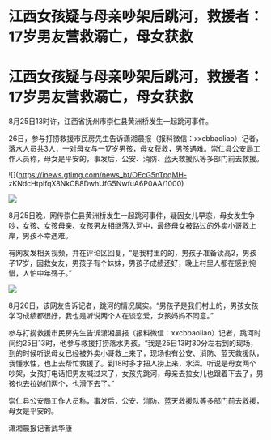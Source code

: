# 江西女孩疑与母亲吵架后跳河，救援者：17岁男友营救溺亡，母女获救

# 江西女孩疑与母亲吵架后跳河，救援者：17岁男友营救溺亡，母女获救

8月25日13时许，江西省抚州市崇仁县黄洲桥发生一起跳河事件。

26日，参与打捞救援市民房先生告诉潇湘晨报（报料微信：xxcbbaoliao）记者，落水人员共3人，一对母女与一17岁男孩，母女获救，男孩遇难。崇仁县公安局工作人员称，母女是平安的，事发后，公安、消防、蓝天救援队等多部门前去救援。

![](https://inews.gtimg.com/news_bt/OEcG5nTpqMH-
zKNdcHtpifqX8NkCB8DwhUfG5NwfuA6P0AA/1000)

![](https://inews.gtimg.com/news_bt/OyukZ8IsWg6k_d1JNIPVAK2gmdsC8XrCRIcT0UxQFu-6cAA/1000)

8月25日晚，网传崇仁县黄洲桥发生一起跳河事件，疑因女儿早恋，母女发生争吵，女孩、女孩母亲、女孩男友相继落入河中，最终母女被路过的外卖小哥救上岸，男孩不幸遇难。

有网友发相关视频，并在评论区回复，“是我村里的的，男孩子准备读高2，男孩子17岁，因救女友，男孩子有个妹妹，男孩子成绩还好，晚上村里人都在感到惋惜，人怕中年殇子。”

![](https://inews.gtimg.com/news_bt/OD-A6s8xiStbAZTK5BOCuM5kKnBYYJC2ImE06Kpm74oSwAA/1000)

8月26日，该网友告诉记者，跳河的情况属实。“男孩子是我们村上的，男孩女孩学习成绩都很好，我也是听说两个人在谈恋爱，女孩妈妈不同意。”

参与打捞救援市民房先生告诉潇湘晨报（报料微信：xxcbbaoliao）记者，跳河时间约25日13时，他参与救援打捞落水男孩。“我是25日13时30分左右到的现场，到的时候听说母女已经被外卖小哥救上来了，现场也有公安、消防、蓝天救援队，我懂水性，也上去帮忙救援了。到18时多才把人捞上来，水深。听说是母女两个吵架，女孩打电话把男友喊过来了，女孩先跳河，母亲去拉女儿也跟着下去了，男孩也去拉她们两个，也滑下去了。”

崇仁县公安局工作人员称，事发后，公安、消防、蓝天救援队等多部门前去救援，母女是平安的。

潇湘晨报记者武华康

